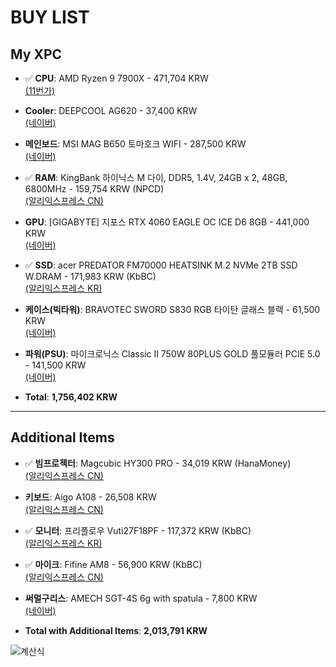 # BUY LIST

## My XPC

- ✅ **CPU**: AMD Ryzen 9 7900X - 471,704 KRW       
  [(11번가)](https://www.11st.co.kr/products/pa/4969320459?couponPriceYn=Y)

- **Cooler**: DEEPCOOL AG620 - 37,400 KRW   
  [(네이버)](https://smartstore.naver.com/pcp/products/10284438192?NaPm=ct%3Dm2ytywgg%7Cci%3D145a7792d76646ca823d26130415afedaf881ae1%7Ctr%3Dslct%7Csn%3D278714%7Chk%3D86d3e2cd99c286f15d179179176075b8b02e055c&nl-query=DEEPCOOL+AG620)

- **메인보드**: MSI MAG B650 토마호크 WIFI - 287,500 KRW     
  [(네이버)](https://smartstore.naver.com/msi_distributor/products/10949040542?NaPm=ct%3Dm2yucurs%7Cci%3Dfb7d31af43c960358f21e6109d785f05b11a0b70%7Ctr%3Dslsf%7Csn%3D5228678%7Chk%3D21b91e037ad7de63ca1ac1288a49df4f14f9da5a&nl-au=08d557dfd567408c88b11b96d9fc2cfb&nl-query=MSI+MAG+B650+%ED%86%A0%EB%A7%88%ED%98%B8%ED%81%AC+WIFI)

- ✅ **RAM**: KingBank 하이닉스 M 다이, DDR5, 1.4V, 24GB x 2, 48GB, 6800MHz - 159,754 KRW (NPCD)    
  [(알리익스프레스 CN)](https://ko.aliexpress.com/item/1005006995676770.html?spm=a2g0o.productlist.main.9.63046fddFHuJQA&algo_pvid=596fe70d-fdc9-40bf-a980-5e3cd12314c5&algo_exp_id=596fe70d-fdc9-40bf-a980-5e3cd12314c5-4&pdp_npi=4%40dis%21KRW%21376502%21161218%21%21%211892.92%21810.55%21%40210156fc17304720992421303e13a6%2112000042621608029%21sea%21KR%210%21ABX&curPageLogUid=VXCBnW8zRO52&utparam-url=scene%3Asearch%7Cquery_from%3A)

- **GPU**: [GIGABYTE] 지포스 RTX 4060 EAGLE OC ICE D6 8GB - 441,000 KRW     
  [(네이버)](https://smartstore.naver.com/compuzone/products/10026985478?nl-query=RTX4060&NaPm=ci%3D5a880684f86d459aa4d77b931c83d6f0%7Cct%3Dm2yumatr%7Ctr%3Dnslsl%7Csn%3D157367%7Chk%3D1af8981257140d3c79c8f4a30d88ce38c3ed07d3)

- ✅ **SSD**: acer PREDATOR FM70000 HEATSINK M.2 NVMe 2TB SSD W.DRAM - 171,983 KRW (KbBC)   
  [(알리익스프레스 KR)]([https://www.11st.co.kr/products/pa/6827568278?&trTypeCd=MAT55&trCtgrNo=585021](https://ko.aliexpress.com/item/1005006636014321.html?srcSns=sns_Copy&spreadType=socialShare&bizType=ProductDetail&social_params=6000188196424&aff_fcid=f59b246c36c44a048568258fc26fb342-1730744044896-09746-_oE4WHnD&tt=MG&aff_fsk=_oE4WHnD&aff_platform=default&sk=_oE4WHnD&aff_trace_key=f59b246c36c44a048568258fc26fb342-1730744044896-09746-_oE4WHnD&shareId=6000188196424&businessType=ProductDetail&platform=AE&terminal_id=1657215ac899479b939e3aa40d7d05da&afSmartRedirect=y&gatewayAdapt=glo2kor))

- **케이스(빅타워)**: BRAVOTEC SWORD S830 RGB 타이탄 글래스 블랙 - 61,500 KRW     
  [(네이버)](https://smartstore.naver.com/compuzone/products/4868971740?nl-query=BRAVOTEC%20SWORD%20S830%20RGB&tr=nslsl)

- **파워(PSU)**: 마이크로닉스 Classic II 750W 80PLUS GOLD 풀모듈러 PCIE 5.0 - 141,500 KRW      
  [(네이버)](https://smartstore.naver.com/naeunnaeil/products/8681687482?nl-query=750W%20%ED%8C%8C%EC%9B%8C%20Gold&tr=nslsl)

- **Total**: **1,756,402 KRW**

---

## Additional Items

- ✅ **빔프로젝터**: Magcubic HY300 PRO - 34,019 KRW (HanaMoney)    
  [(알리익스프레스 CN)](https://ko.aliexpress.com/item/1005006967446375.html?spm=a2g0o.productlist.main.5.244d47a8YbyNFZ&algo_pvid=d7954622-7bf6-4ff1-beb0-5386866822d6&algo_exp_id=d7954622-7bf6-4ff1-beb0-5386866822d6-2&pdp_npi=4%40dis%21KRW%21127948%2153029%21%21%21643.28%21266.62%21%402101590d17304764109238742e9eb5%2112000038885850063%21sea%21KR%210%21ABX&curPageLogUid=x9XtvzEiDZov&utparam-url=scene%3Asearch%7Cquery_from%3A)

- **키보드**: Aigo A108 - 26,508 KRW      
  [(알리익스프레스 CN)](https://ko.aliexpress.com/item/1005007539817700.html?spm=a2g0o.productlist.main.3.b7c8xcdhxcdhUa&algo_pvid=8af351c7-2350-4f88-821c-210f08f41716&algo_exp_id=8af351c7-2350-4f88-821c-210f08f41716-1&pdp_npi=4%40dis%21KRW%2181680%2126508%21%21%21410.66%21133.27%21%402140c1c317304765491932559e93c6%2112000041211876202%21sea%21KR%210%21ABX&curPageLogUid=m0MjMI5LS6nk&utparam-url=scene%3Asearch%7Cquery_from%3A)

- ✅ **모니터**: 프리플로우 Vuti27F18PF - 117,372 KRW (KbBC)      
  [(알리익스프레스 KR)](https://ko.aliexpress.com/item/1005007586768709.html?srcSns=sns_Copy&spreadType=socialShare&bizType=ProductDetail&social_params=6000186018683&aff_fcid=a4bbf4777c7f4ab6b1e7d2a2946d7942-1730477603810-04279-_onmjBUr&tt=MG&aff_fsk=_onmjBUr&aff_platform=default&sk=_onmjBUr&aff_trace_key=a4bbf4777c7f4ab6b1e7d2a2946d7942-1730477603810-04279-_onmjBUr&shareId=6000186018683&businessType=ProductDetail&platform=AE&terminal_id=84f85f9e180147558ffc326b01ddf6d8&afSmartRedirect=y)

- ✅ **마이크**: Fifine AM8 - 56,900 KRW (KbBC)    
  [(알리익스프레스 CN)](https://ko.aliexpress.com/item/1005006033905180.html?srcSns=sns_Copy&spreadType=socialShare&bizType=ProductDetail&social_params=6000186029999&aff_fcid=72124d100d5043f584df6c79100dfa11-1730479262764-04743-_ooE273N&tt=MG&aff_fsk=_ooE273N&aff_platform=default&sk=_ooE273N&aff_trace_key=72124d100d5043f584df6c79100dfa11-1730479262764-04743-_ooE273N&shareId=6000186029999&businessType=ProductDetail&platform=AE&terminal_id=84f85f9e180147558ffc326b01ddf6d8&afSmartRedirect=y)

- **써멀구리스**: AMECH SGT-4S 6g with spatula - 7,800 KRW       
  [(네이버)](https://smartstore.naver.com/amech83/products/8194536821?NaPm=ct%3Dm2yxtq54%7Cci%3D2555989f80e9bf06eedf3433595321a9509f64ff%7Ctr%3Dslsl%7Csn%3D7945014%7Chk%3Df65600617c2218eb721b425aa10b46636223c175&nl-query=%EC%97%90%EC%9D%B4%EB%A9%95)

- **Total with Additional Items**: **2,013,791 KRW**

![계산식](https://i.ibb.co/vDVwKp9/rounded-image-1.png)
